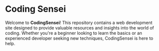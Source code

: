 # Coding Sensei

Welcome to **CodingSensei**! This repository contains a web development site designed to provide valuable resources and insights into the world of coding. Whether you're a beginner looking to learn the basics or an experienced developer seeking new techniques, CodingSensei is here to help.
